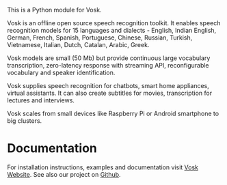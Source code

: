 This is a Python module for Vosk.

Vosk is an offline open source speech recognition toolkit. It enables
speech recognition models for 15 languages and dialects - English, Indian
English, German, French, Spanish, Portuguese, Chinese, Russian, Turkish,
Vietnamese, Italian, Dutch, Catalan, Arabic, Greek.

Vosk models are small (50 Mb) but provide continuous large vocabulary
transcription, zero-latency response with streaming API, reconfigurable
vocabulary and speaker identification.

Vosk supplies speech recognition for chatbots, smart home appliances,
virtual assistants. It can also create subtitles for movies,
transcription for lectures and interviews.

Vosk scales from small devices like Raspberry Pi or Android smartphone to
big clusters.

# Documentation

For installation instructions, examples and documentation visit [Vosk
Website](https://alphacephei.com/vosk). See also our project on
[Github](https://github.com/alphacep/vosk-api).
